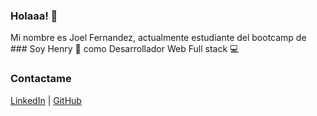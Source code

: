 ### Holaaa! 👋
Mi nombre es Joel Fernandez, actualmente estudiante del bootcamp de ### Soy Henry 🚀
como Desarrollador Web Full stack 💻

### Contactame
[LinkedIn](https://www.linkedin.com/in/eric-joel-fern%C3%A1ndez-b1b5b0234/) | [GitHub](https://github.com/ejoelf)
<!--
**ejoelf/ejoelf** is a ✨ _special_ ✨ repository because its `README.md` (this file) appears on your GitHub profile.

Here are some ideas to get you started:

- 🔭 I’m currently working on ...
- 🌱 I’m currently learning ...
- 👯 I’m looking to collaborate on ...
- 🤔 I’m looking for help with ...
- 💬 Ask me about ...
- 📫 How to reach me: ...
- 😄 Pronouns: ...
- ⚡ Fun fact: ...
-->
